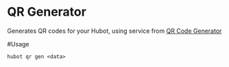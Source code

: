 # QR Generator

Generates QR codes for your Hubot, using service from [QR Code Generator](http://goqr.me/api/doc/create-qr-code/)

#Usage

    hubot qr gen <data>
